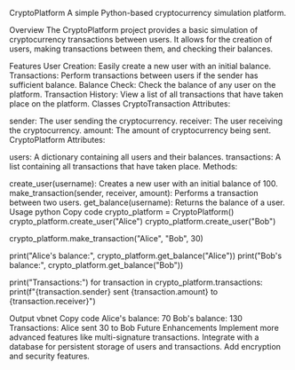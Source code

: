 CryptoPlatform
A simple Python-based cryptocurrency simulation platform.

Overview
The CryptoPlatform project provides a basic simulation of cryptocurrency transactions between users. It allows for the creation of users, making transactions between them, and checking their balances.

Features
User Creation: Easily create a new user with an initial balance.
Transactions: Perform transactions between users if the sender has sufficient balance.
Balance Check: Check the balance of any user on the platform.
Transaction History: View a list of all transactions that have taken place on the platform.
Classes
CryptoTransaction
Attributes:

sender: The user sending the cryptocurrency.
receiver: The user receiving the cryptocurrency.
amount: The amount of cryptocurrency being sent.
CryptoPlatform
Attributes:

users: A dictionary containing all users and their balances.
transactions: A list containing all transactions that have taken place.
Methods:

create_user(username): Creates a new user with an initial balance of 100.
make_transaction(sender, receiver, amount): Performs a transaction between two users.
get_balance(username): Returns the balance of a user.
Usage
python
Copy code
crypto_platform = CryptoPlatform()
crypto_platform.create_user("Alice")
crypto_platform.create_user("Bob")

crypto_platform.make_transaction("Alice", "Bob", 30)

print("Alice's balance:", crypto_platform.get_balance("Alice"))
print("Bob's balance:", crypto_platform.get_balance("Bob"))

print("Transactions:")
for transaction in crypto_platform.transactions:
    print(f"{transaction.sender} sent {transaction.amount} to {transaction.receiver}")
    
Output
vbnet
Copy code
Alice's balance: 70
Bob's balance: 130
Transactions:
Alice sent 30 to Bob
Future Enhancements
Implement more advanced features like multi-signature transactions.
Integrate with a database for persistent storage of users and transactions.
Add encryption and security features.
